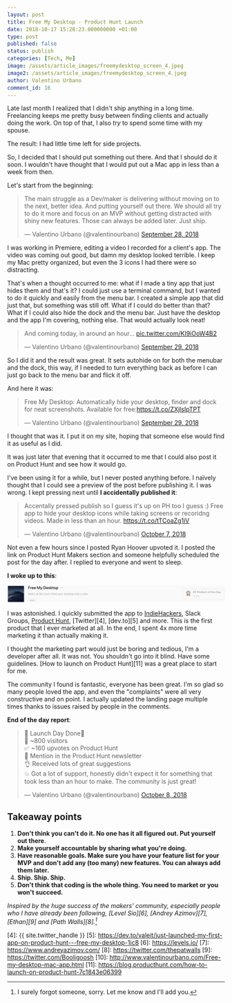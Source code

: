```yaml
---
layout: post
title: Free My Desktop - Product Hunt Launch
date: 2018-10-17 15:28:23.000000000 +01:00
type: post
published: false
status: publish
categories: [Tech, Me]
image: /assets/article_images/freemydesktop_screen_4.jpeg
image2: /assets/article_images/freemydesktop_screen_4.jpeg
author: Valentino Urbano
comment_id: 16
---
```


<script async src="https://platform.twitter.com/widgets.js" charset="utf-8"></script>

<!-- Hey! My name is Valentino Urbano and in March I quit my full-time job to freelance on my own. In my spare time, I make products. -->

Late last month I realized that I didn't ship anything in a long time. Freelancing keeps me pretty busy between finding clients and actually doing the work. On top of that, I also _try_ to spend some time with my spouse.

The result: I had little time left for side projects.

So, I decided that I should put something out there. And that I should do it soon. I wouldn't have thought that I would put out a Mac app in less than a week from then.

Let's start from the beginning:

<blockquote class="twitter-tweet" data-lang="en"><p lang="en" dir="ltr">The main struggle as a Dev/maker is delivering without moving on to the next, better idea. And putting yourself out there. We should all try to do it more and focus on an MVP without getting distracted with shiny new features. Those can always be added later. Just ship. </p>&mdash; Valentino Urbano (@valentinourbano) <a href="https://twitter.com/valentinourbano/status/1045731623344443393?ref_src=twsrc%5Etfw">September 28, 2018</a></blockquote>

I was working in Premiere, editing a video I recorded for a client's app. The video was coming out good, but damn my desktop looked terrible. I keep my Mac pretty organized, but even the 3 icons I had there were so distracting.

That's when a thought occurred to me: what if I made a tiny app that just hides them and that's it? I could just use a terminal command, but I wanted to do it quickly and easily from the menu bar. I created a simple app that did just that, but something was still off. What if I could do better than that? What if I could also hide the dock and the menu bar. Just have the desktop and the app I'm covering, nothing else. That would actually look neat!

<blockquote class="twitter-tweet" data-lang="en"><p lang="en" dir="ltr">And coming today, in around an hour... <a href="https://t.co/KI9iOoW4B2">pic.twitter.com/KI9iOoW4B2</a></p>&mdash; Valentino Urbano (@valentinourbano) <a href="https://twitter.com/valentinourbano/status/1046047273250164736?ref_src=twsrc%5Etfw">September 29, 2018</a></blockquote>

So I did it and the result was great. It sets autohide on for both the menubar and the dock, this way, if I needed to turn everything back as before I can just go back to the menu bar and flick it off.

And here it was:

<blockquote class="twitter-tweet" data-lang="en"><p lang="en" dir="ltr">Free My Desktop: Automatically hide your desktop, finder and dock for neat screenshots. Available for free:<a href="https://t.co/ZXjlsIpTPT">https://t.co/ZXjlsIpTPT</a></p>&mdash; Valentino Urbano (@valentinourbano) <a href="https://twitter.com/valentinourbano/status/1046055190108000259?ref_src=twsrc%5Etfw">September 29, 2018</a></blockquote>

I thought that was it. I put it on my site, hoping that someone else would find it as useful as I did.

It was just later that evening that it occurred to me that I could also post it on Product Hunt and see how it would go.

I've been using it for a while, but I never posted anything before. I naïvely thought that I could see a preview of the post before publishing it. I was wrong. I kept pressing next until **I accidentally published it**:

<blockquote class="twitter-tweet" data-lang="en"><p lang="en" dir="ltr">Accentally pressed publish so I guess it&#39;s up on PH too I guess :) Free app to hide your desktop icons while taking screens or recoridng videos. Made in less than an hour. <a href="https://t.co/tTCoaZg1iV">https://t.co/tTCoaZg1iV</a></p>&mdash; Valentino Urbano (@valentinourbano) <a href="https://twitter.com/valentinourbano/status/1049033683703926784?ref_src=twsrc%5Etfw">October 7, 2018</a></blockquote>

Not even a few hours since I posted Ryan Hoover upvoted it. I posted the link on Product Hunt Makers section and someone helpfully scheduled the post for the day after. I replied to everyone and went to sleep.

**I woke up to this**:

![Free My Desktop on Product Hunt](/assets/article_images/freemydesktop_screen_ph2.jpeg)

I was astonished. I quickly submitted the app to [IndieHackers][2], Slack Groups, [Product Hunt][3], [Twitter][4], [dev.to][5] and more. This is the first product that I ever marketed at all. In the end, I spent 4x more time marketing it than actually making it.

I thought the marketing part would just be boring and tedious, I'm a developer after all. It was not. You shouldn't go into it blind. Have some guidelines. [How to launch on Product Hunt][11] was a great place to start for me.

The community I found is fantastic, everyone has been great. I'm so glad so many people loved the app, and even the "complaints" were all very constructive and on point. I actually updated the landing page multiple times thanks to issues raised by people in the comments.

**End of the day report**:

<blockquote class="twitter-tweet" data-lang="en"><p lang="en" dir="ltr">🚀 Launch Day Done🚀<br>👥 ~800 visitors<br>✅ ~160 upvotes on Product Hunt<br>🥁 Mention in the Product Hunt newsletter<br>👌 Received lots of great suggestions<br>💥 Got a lot of support, honestly didn&#39;t expect it for something that took less than an hour to make. The community is just great!</p>&mdash; Valentino Urbano (@valentinourbano) <a href="https://twitter.com/valentinourbano/status/1049373386579869702?ref_src=twsrc%5Etfw">October 8, 2018</a></blockquote>

## Takeaway points

1. **Don't think you can't do it. No one has it all figured out. Put yourself out there**.
2. **Make yourself accountable by sharing what you're doing.**
3. **Have reasonable goals. Make sure you have your feature list for your MVP and don't add any (too many) new features. You can always add them later.**
4. **Ship. Ship. Ship.**
5. **Don't think that coding is the whole thing. You need to market or you won't succeed.**

_Inspired by the huge success of the makers' community, especially people who I have already been following, [Level Sio][6], [Andrey Azimov][7], [Ethan][9] and [Path Walls][8].[^1]_

[^1]: I surely forgot someone, sorry. Let me know and I'll add you.

[2]: https://www.indiehackers.com/forum/show-ih-just-launched-my-first-app-on-product-hunt-free-my-desktop-19f7c5ab09
[3]: https://www.producthunt.com/posts/free-my-desktop
[4]: {{ site.twitter_handle }}
[5]: https://dev.to/valeit/just-launched-my-first-app-on-product-hunt---free-my-desktop-1ic8
[6]: https://levels.io/
[7]: https://www.andreyazimov.com/
[8]: https://twitter.com/thepatwalls
[9]: https://twitter.com/Booligoosh
[10]: http://www.valentinourbano.com/Free-my-desktop-mac-app.html
[11]: https://blog.producthunt.com/how-to-launch-on-product-hunt-7c1843e06399
